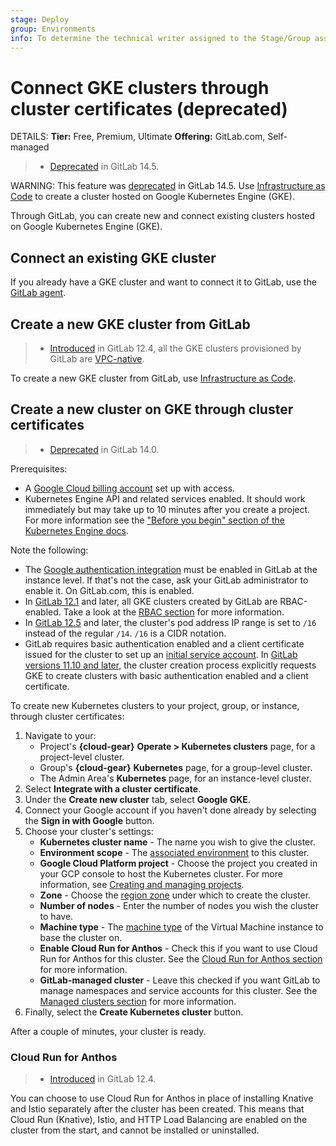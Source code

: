 ```yaml
---
stage: Deploy
group: Environments
info: To determine the technical writer assigned to the Stage/Group associated with this page, see https://handbook.gitlab.com/handbook/product/ux/technical-writing/#assignments
---
```


# Connect GKE clusters through cluster certificates (deprecated)

DETAILS:
**Tier:** Free, Premium, Ultimate
**Offering:** GitLab.com, Self-managed

> - [Deprecated](https://gitlab.com/groups/gitlab-org/configure/-/epics/8) in GitLab 14.5.

WARNING:
This feature was [deprecated](https://gitlab.com/groups/gitlab-org/configure/-/epics/8) in GitLab 14.5.
Use [Infrastructure as Code](../../infrastructure/clusters/connect/new_gke_cluster.md)
to create a cluster hosted on Google Kubernetes Engine (GKE).

Through GitLab, you can create new and connect existing clusters
hosted on Google Kubernetes Engine (GKE).

## Connect an existing GKE cluster

If you already have a GKE cluster and want to connect it to GitLab,
use the [GitLab agent](../../clusters/agent/index.md).

## Create a new GKE cluster from GitLab

> - [Introduced](https://gitlab.com/gitlab-org/gitlab/-/issues/25925) in GitLab 12.4, all the GKE clusters provisioned by GitLab are [VPC-native](https://cloud.google.com/kubernetes-engine/docs/how-to/alias-ips).

To create a new GKE cluster from GitLab, use [Infrastructure as Code](../../infrastructure/clusters/connect/new_gke_cluster.md).

## Create a new cluster on GKE through cluster certificates

> - [Deprecated](https://gitlab.com/groups/gitlab-org/-/epics/6049) in GitLab 14.0.

Prerequisites:

- A [Google Cloud billing account](https://cloud.google.com/billing/docs/how-to/manage-billing-account)
  set up with access.
- Kubernetes Engine API and related services enabled. It should work immediately but may
  take up to 10 minutes after you create a project. For more information see the
  ["Before you begin" section of the Kubernetes Engine docs](https://cloud.google.com/kubernetes-engine/docs/deploy-app-cluster#before-you-begin).

Note the following:

- The [Google authentication integration](../../../integration/google.md) must be enabled in GitLab
  at the instance level. If that's not the case, ask your GitLab administrator to enable it. On
  GitLab.com, this is enabled.
- In [GitLab 12.1](https://gitlab.com/gitlab-org/gitlab-foss/-/issues/55902) and later, all GKE clusters
  created by GitLab are RBAC-enabled. Take a look at the [RBAC section](cluster_access.md#rbac-cluster-resources) for
  more information.
- In [GitLab 12.5](https://gitlab.com/gitlab-org/gitlab/-/merge_requests/18341) and later, the
  cluster's pod address IP range is set to `/16` instead of the regular `/14`. `/16` is a CIDR
  notation.
- GitLab requires basic authentication enabled and a client certificate issued for the cluster to
  set up an [initial service account](cluster_access.md). In
  [GitLab versions 11.10 and later](https://gitlab.com/gitlab-org/gitlab-foss/-/issues/58208), the cluster creation process
  explicitly requests GKE to create clusters with basic authentication enabled and a client
  certificate.

To create new Kubernetes clusters to your project, group, or instance, through
cluster certificates:

1. Navigate to your:
   - Project's **{cloud-gear}** **Operate > Kubernetes clusters** page, for a project-level
     cluster.
   - Group's **{cloud-gear}** **Kubernetes** page, for a group-level cluster.
   - The Admin Area's **Kubernetes** page, for an instance-level cluster.
1. Select **Integrate with a cluster certificate**.
1. Under the **Create new cluster** tab, select **Google GKE**.
1. Connect your Google account if you haven't done already by selecting the
   **Sign in with Google** button.
1. Choose your cluster's settings:
   - **Kubernetes cluster name** - The name you wish to give the cluster.
   - **Environment scope** - The [associated environment](multiple_kubernetes_clusters.md#setting-the-environment-scope) to this cluster.
   - **Google Cloud Platform project** - Choose the project you created in your GCP
     console to host the Kubernetes cluster. For more information, see
     [Creating and managing projects](https://cloud.google.com/resource-manager/docs/creating-managing-projects).
   - **Zone** - Choose the [region zone](https://cloud.google.com/compute/docs/regions-zones/)
     under which to create the cluster.
   - **Number of nodes** - Enter the number of nodes you wish the cluster to have.
   - **Machine type** - The [machine type](https://cloud.google.com/compute/docs/machine-resource)
     of the Virtual Machine instance to base the cluster on.
   - **Enable Cloud Run for Anthos** - Check this if you want to use Cloud Run for Anthos for this cluster.
     See the [Cloud Run for Anthos section](#cloud-run-for-anthos) for more information.
   - **GitLab-managed cluster** - Leave this checked if you want GitLab to manage namespaces and service accounts for this cluster.
     See the [Managed clusters section](gitlab_managed_clusters.md) for more information.
1. Finally, select the **Create Kubernetes cluster** button.

After a couple of minutes, your cluster is ready.

### Cloud Run for Anthos

> - [Introduced](https://gitlab.com/gitlab-org/gitlab/-/merge_requests/16566) in GitLab 12.4.

You can choose to use Cloud Run for Anthos in place of installing Knative and Istio
separately after the cluster has been created. This means that Cloud Run
(Knative), Istio, and HTTP Load Balancing are enabled on the cluster
from the start, and cannot be installed or uninstalled.
